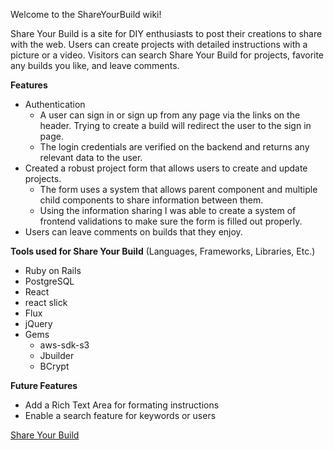 Welcome to the ShareYourBuild wiki!

Share Your Build is a site for DIY enthusiasts to post their creations to share with the web. Users can create projects with detailed instructions with a picture or a video. Visitors can search Share Your Build for projects, favorite any builds you like, and leave comments.

**Features**
* Authentication
  * A user can sign in or sign up from any page via the links on the header. Trying to create a build will redirect the user to the sign in page.
  * The login credentials are verified on the backend and returns any relevant data to the user.
* Created a robust project form that allows users to create and update projects.
  * The form uses a system that allows parent component and multiple child components to share information between them.
  * Using the information sharing I was able to create a system of frontend validations to make sure the form is filled out properly.
* Users can leave comments on builds that they enjoy.

**Tools used for Share Your Build** (Languages, Frameworks, Libraries, Etc.)
* Ruby on Rails
* PostgreSQL
* React
* react slick
* Flux
* jQuery
* Gems
  * aws-sdk-s3
  * Jbuilder
  * BCrypt


**Future Features**
* Add a Rich Text Area for formating instructions
* Enable a search feature for keywords or users


[Share Your Build](https://share-your-build.herokuapp.com/?#/)
